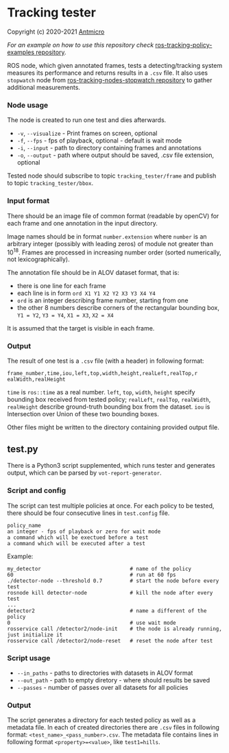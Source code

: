 # Tracking tester

Copyright (c) 2020-2021 [Antmicro](https://www.antmicro.com)

*For an example on how to use this repository check* [ros-tracking-policy-examples repository](https://github.com/antmicro/ros-tracking-nodes-policy-examples).

ROS node, which given annotated frames, tests a detecting/tracking system measures its performance and returns results in a `.csv` file.
It also uses `stopwatch` node from [ros-tracking-nodes-stopwatch repository](https://github.com/antmicro/ros-tracking-nodes-stopwatch) to gather additional measurements.

### Node usage

The node is created to run one test and dies afterwards.

* `-v`, `--visualize` - Print frames on screen, optional
* `-f`, `--fps` - fps of playback, optional - default is wait mode
* `-i`, `--input` - path to directory containing frames and annotations
* `-o`, `--output` - path where output should be saved, .csv file extension, optional

Tested node should subscribe to topic `tracking_tester/frame` and publish to topic `tracking_tester/bbox`.

### Input format

There should be an image file of common format (readable by openCV) for each frame and one annotation in the input directory.

Image names should be in format `number.extension` where `number` is an arbitrary integer (possibly with leading zeros) of module not greater than 10<sup>18</sup>. Frames are processed in increasing number order (sorted numerically, not lexicographically).

The annotation file should be in ALOV dataset format, that is:
* there is one line for each frame
* each line is in form `ord X1 Y1 X2 Y2 X3 Y3 X4 Y4`
* `ord` is an integer describing frame number, starting from one
* the other 8 numbers describe corners of the rectangular bounding box, `Y1 = Y2`, `Y3 = Y4`, `X1 = X3`, `X2 = X4`

It is assumed that the target is visible in each frame.

### Output

The result of one test is a `.csv` file (with a header) in following format:

`frame_number,time,iou,left,top,width,height,realLeft,realTop,r ealWidth,realHeight`

`time` is `ros::time` as a real number. `left`, `top`, `width`, `height` specify bounding box received from tested policy; `realLeft`, `realTop`, `realWidth`, `realHeight` describe ground-truth bounding box from the dataset. `iou` is Intersection over Union of these two bounding boxes.

Other files might be written to the directory containing provided output file.

## test.py

There is a Python3 script supplemented, which runs tester and generates output, which can be parsed by `vot-report-generator`.

### Script and config

The script can test multiple policies at once. For each policy to be tested, there should be four consecutive lines in `test.config` file.

```
policy_name
an integer - fps of playback or zero for wait mode
a command which will be exectued before a test
a command which will be executed after a test
```

Example:

```
my_detector                             # name of the policy
60                                      # run at 60 fps
./detector-node --threshold 0.7         # start the node before every test
rosnode kill detector-node              # kill the node after every test
...
detector2                               # name a different of the policy
0                                       # use wait mode
rosservice call /detector2/node-init    # the node is already running, just initialize it
rosservice call /detector2/node-reset   # reset the node after test
```

### Script usage

* `--in_paths` - paths to directories with datasets in ALOV format 
* `--out_path` - path to empty diretory - where should results be saved
* `--passes` - number of passes over all datasets for all policies

### Output

The script generates a directory for each tested policy as well as a metadata file. In each of created directories there are `.csv` files in following format: `<test_name>_<pass_number>.csv`. The metadata file contains lines in following format `<property>=<value>`, like `test1=hills`.
